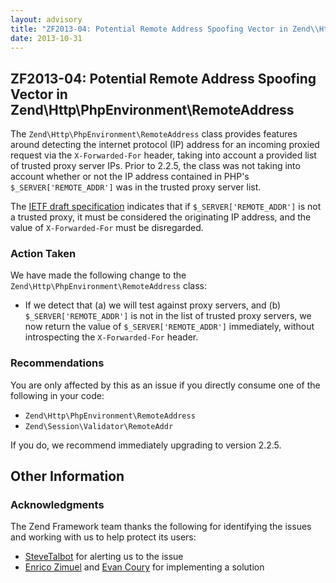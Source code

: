 ```yaml
---
layout: advisory
title: "ZF2013-04: Potential Remote Address Spoofing Vector in Zend\\Http\\PhpEnvironment\\RemoteAddress"
date: 2013-10-31
---
```


ZF2013-04: Potential Remote Address Spoofing Vector in Zend\\Http\\PhpEnvironment\\RemoteAddress
------------------------------------------------------------------------------------------------

 The `Zend\Http\PhpEnvironment\RemoteAddress` class provides features around detecting the internet protocol (IP) address for an incoming proxied request via the `X-Forwarded-For` header, taking into account a provided list of trusted proxy server IPs. Prior to 2.2.5, the class was not taking into account whether or not the IP address contained in PHP's `$_SERVER['REMOTE_ADDR']` was in the trusted proxy server list.

 The [IETF draft specification](http://tools.ietf.org/html/draft-ietf-appsawg-http-forwarded-10) indicates that if `$_SERVER['REMOTE_ADDR']` is not a trusted proxy, it must be considered the originating IP address, and the value of `X-Forwarded-For` must be disregarded.

### Action Taken

 We have made the following change to the `Zend\Http\PhpEnvironment\RemoteAddress` class:

- If we detect that (a) we will test against proxy servers, and (b) `$_SERVER['REMOTE_ADDR']` is not in the list of trusted proxy servers, we now return the value of `$_SERVER['REMOTE_ADDR']` immediately, without introspecting the `X-Forwarded-For` header.

### Recommendations

 You are only affected by this as an issue if you directly consume one of the following in your code:

- `Zend\Http\PhpEnvironment\RemoteAddress`
- `Zend\Session\Validator\RemoteAddr`

 If you do, we recommend immediately upgrading to version 2.2.5.

Other Information
-----------------

### Acknowledgments

 The Zend Framework team thanks the following for identifying the issues and working with us to help protect its users:

- [SteveTalbot](https://github.com/SteveTalbot) for alerting us to the issue
- [Enrico Zimuel](https://twitter.com/ezimuel) and [Evan Coury](https://twitter.com/EvanDotPro) for implementing a solution
 
 